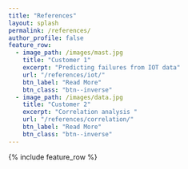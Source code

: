 ```yaml
---
title: "References"
layout: splash
permalink: /references/
author_profile: false
feature_row:
  - image_path: /images/mast.jpg
    title: "Customer 1"
    excerpt: "Predicting failures from IOT data"
    url: "/references/iot/"
    btn_label: "Read More"
    btn_class: "btn--inverse"
  - image_path: /images/data.jpg
    title: "Customer 2"
    excerpt: "Correlation analysis "
    url: "/references/correlation/"
    btn_label: "Read More"
    btn_class: "btn--inverse"
---
```

{% include feature_row %}
